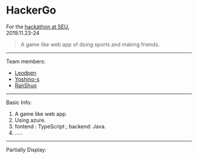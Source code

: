 # HackerGo

For the [hackathon at SEU.](https://hackathon2019eastchina.github.io/)  
2019.11.23-24

> A game like web app of doing sports and making friends.

---

Team members:  
* [Leodpen](https://www.github.com/leodpen/)
* [Yoshino-s](https://www.github.com/yoshino-s/)
* [RanShuo](https://www.github.com/rs520/)

---

Basic Info: 
1. A game like web app.
2. Using azure.
3. fontend : TypeScript ; backend: Java.
4. .....

---

Partially Display:



